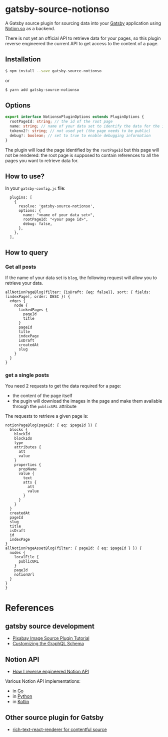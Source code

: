 # gatsby-source-notionso

A Gatsby source plugin for sourcing data into your [Gatsby](https://www.gatsbyjs.org/) application using [Notion.so](https://www.notion.so) as a backend.

There is not yet an official API to retrieve data for your pages, so this plugin reverse engineered the current API to get access to the content of a page.

## Installation
```sh
$ npm install --save gatsby-source-notionso
```

or

```sh
$ yarn add gatsby-source-notionso
```

## Options
```ts
export interface NotionsoPluginOptions extends PluginOptions {
  rootPageId: string; // the id of the root page
  name: string; // name of your data set to identify the data for the instance of this plugin
  tokenv2?: string; // not used yet (the page needs to be public)
  debug?: boolean; // set to true to enable debugging information
}
```

The plugin will load the page identified by the `rootPageId` but this page will not be rendered: the root page is supposed to contain
references to all the pages you want to retrieve data for.

## How to use?

In your `gatsby-config.js` file:

```
  plugins: [
    {
      resolve: 'gatsby-source-notionso',
      options: {
        name: "<name of your data set>",
        rootPageId: "<your page id>",
        debug: false,
      },
    },
  ],

```

## How to query

### Get all posts

If the name of your data set is `blog`, the following request will allow you to retrieve your data.

```
allNotionPageBlog(filter: {isDraft: {eq: false}}, sort: { fields: [indexPage], order: DESC }) {
  edges {
    node {
      linkedPages {
        pageId
        title
      }
      pageId
      title
      indexPage
      isDraft
      createdAt
      slug
    }
  }
}
```

### get a single posts

You need 2 requests to get the data required for a page:
- the content of the page itself
- the pugin will download the images in the page and make them available through the `publicURL` attribute

The requests to retrieve a given page is:

```
notionPageBlog(pageId: { eq: $pageId }) {
  blocks {
    blockId
    blockIds
    type
    attributes {
      att
      value
    }
    properties {
      propName
      value {
        text
        atts {
          att
          value
        }
      }
    }
  }
  createdAt
  pageId
  slug
  title
  isDraft
  id
  indexPage
}
allNotionPageAssetBlog(filter: { pageId: { eq: $pageId } }) {
  nodes {
    localFile {
      publicURL
    }
    pageId
    notionUrl
  }
}
}

```


# References

## gatsby source development

* [Pixabay Image Source Plugin Tutorial](https://www.gatsbyjs.org/docs/pixabay-source-plugin-tutorial/)
* [Customizing the GraphQL Schema](https://www.gatsbyjs.org/docs/schema-customization)

## Notion API

* [How I reverse engineered Notion API](https://blog.kowalczyk.info/article/88aee8f43620471aa9dbcad28368174c/how-i-reverse-engineered-notion-api.html)

Various Notion API implementations:
 * in [Go](https://github.com/kjk/notionapi)
 * in [Python](https://github.com/jamalex/notion-py)
 * in [Kotlin](https://github.com/petersamokhin/knotion-api)

## Other source plugin for Gatsby

* [rich-text-react-renderer for contentful source](https://github.com/contentful/rich-text/tree/master/packages/rich-text-react-renderer)
